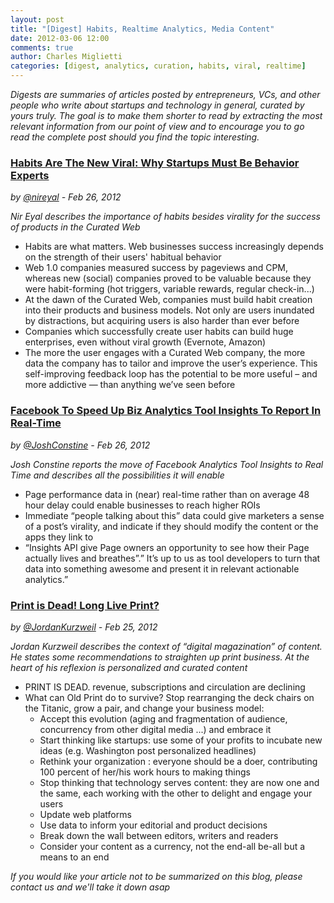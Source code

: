 ```yaml
---
layout: post
title: "[Digest] Habits, Realtime Analytics, Media Content"
date: 2012-03-06 12:00
comments: true
author: Charles Miglietti
categories: [digest, analytics, curation, habits, viral, realtime]
---
```


*Digests are summaries of articles posted by entrepreneurs, VCs, and
other people who write about startups and technology in general, curated
by yours truly. The goal is to make them shorter to read by extracting the most relevant
information from our point of view and to encourage you to go read the
complete post should you find the topic interesting.*

### [Habits Are The New Viral: Why Startups Must Be Behavior Experts](http://www.nirandfar.com/2012/02/habits-are-new-viral-why-startups-must.html "Source")
*by [@nireyal](https://twitter.com/#!/nireyal) - Feb 26, 2012*


*Nir Eyal describes the importance of habits besides virality for the
success of products in the Curated Web*

* Habits are what matters. Web businesses success increasingly depends on the strength of their users' habitual behavior 
* Web 1.0 companies measured success by pageviews and CPM, whereas new (social) companies proved  to be valuable because they were habit-forming (hot triggers, variable rewards, regular check-in...)
* At the dawn of the Curated Web, companies must build habit creation into their products and business models. Not only are users inundated by distractions, but acquiring users is also harder than ever before
* Companies which successfully create user habits can build huge enterprises, even without viral growth (Evernote, Amazon)
* The more the user engages with a Curated Web company, the more data the company has to tailor and improve the user&rsquo;s experience. This self-improving feedback loop has the potential to be more useful &ndash; and more addictive &mdash; than anything we&rsquo;ve seen before


### [Facebook To Speed Up Biz Analytics Tool Insights To Report In Real-Time](http://techcrunch.com/2012/02/26/facebook-insights-real-time/ "Source")
*by [@JoshConstine](https://twitter.com/#!/joshconstine) - Feb 26, 2012*


*Josh Constine reports the move of Facebook Analytics Tool Insights to
Real Time and describes all the possibilities it will enable*

* Page performance data in (near) real-time rather than on average 48 hour delay could enable businesses to reach higher ROIs
* Immediate &ldquo;people talking about this&rdquo; data could give marketers a sense of a post&rsquo;s virality, and indicate if they should modify the content or the apps they link to
* &ldquo;Insights API give Page owners an opportunity to see how their Page actually lives and breathes&rdquo;.&rdquo; It&rsquo;s up to us as tool developers to turn that data into something awesome and present it in relevant actionable analytics.&rdquo;


### [Print is Dead! Long Live Print?](http://techcrunch.com/2012/02/25/print-is-dead-long-live-print/ "Source")
*by [@JordanKurzweil](https://twitter.com/#!/jordankurzweil) - Feb 25, 2012*


*Jordan Kurzweil describes the context of &ldquo;digital magazination&rdquo; of content. He states some recommendations to straighten up print business. At the heart of his reflexion is personalized and curated content*

* PRINT IS DEAD. revenue, subscriptions and circulation are declining
* What can Old Print do to survive? Stop rearranging the deck chairs on the Titanic, grow a pair, and change your business model:
    * Accept this evolution (aging and fragmentation of audience, concurrency from other digital media ...) and embrace it
    * Start thinking like startups: use some of your profits to incubate new ideas (e.g. Washington post personalized headlines)
    * Rethink your organization : everyone should be a doer, contributing 100 percent of her/his work hours to making things
    * Stop thinking that technology serves content: they are now one and the same, each working with the other to delight and engage your users
    * Update web platforms
    * Use data to inform your editorial and product decisions 
    * Break down the wall between editors, writers and readers
    * Consider your content as a currency, not the end-all be-all but a means to an end



*If you would like your article not to be summarized on this blog,
please contact us and we'll take it down
asap*

